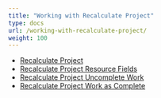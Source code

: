 ```yaml
---
title: "Working with Recalculate Project"
type: docs
url: /working-with-recalculate-project/
weight: 100
---
```


- [Recalculate Project](/recalculate-project-html/)
- [Recalculate Project Resource Fields](/recalculate-project-resource-fields-html/)
- [Recalculate Project Uncomplete Work](/recalculate-project-uncomplete-work-html/)
- [Recalculate Project Work as Complete](/recalculate-project-work-as-complete-html/)
